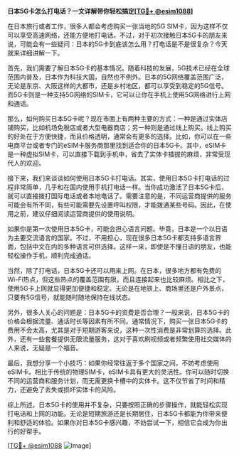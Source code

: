 **日本5G卡怎么打电话？一文详解带你轻松搞定[[TG💪+ @esim1088](https://t.me/s/esim1088)]**

在日本旅行或者工作，很多人都会考虑购买一张当地的5G SIM卡，因为这样不仅可以享受高速网络，还能方便地打电话。不过，对于初次接触日本5G卡的朋友来说，可能会有一些疑问：日本的5G卡到底该怎么用？打电话是不是很复杂？今天就来详细讲解一下。

首先，我们需要了解日本5G卡的基本情况。随着科技的发展，5G技术已经在全球范围内普及，日本作为科技大国，自然也不例外。日本的5G网络覆盖范围广泛，无论是东京、大阪这样的大都市，还是乡村地区，都可以享受到稳定的5G信号。而5G卡则是一种支持5G网络的SIM卡，它可以让你在手机上使用5G网络进行上网和通话。

那么，如何购买日本5G卡呢？现在市面上有两种主要的方式：一种是通过实体店铺购买，比如机场免税店或者大型电器商店；另一种则是通过线上购买。线上购买的好处在于方便快捷，而且价格透明，通常会有更多的选择。比如，你可以在一些电商平台或者专门的eSIM卡服务商那里找到适合你的日本5G卡。其中，eSIM卡是一种虚拟SIM卡，可以直接下载到手机中，省去了实体卡插拔的麻烦，非常受现代人的欢迎。

接下来，我们来谈谈如何使用日本5G卡打电话。其实，使用日本5G卡打电话的过程非常简单，几乎和在国内使用手机打电话一样。当你成功激活了日本5G卡后，就可以直接拨打国际电话或者本地电话了。需要注意的是，不同运营商提供的服务可能会有所不同，有些可能需要先设置呼叫权限，才能拨通某些号码。因此，在使用之前，建议仔细阅读运营商提供的使用说明。

如果你是第一次使用日本5G卡，可能会担心语言问题。毕竟，日本是一个以日语为主要交流语言的国家。不过，不用担心，现在很多日本5G卡都支持多语言界面，包括中文在内的多种语言可供选择。这样一来，即使是不懂日语的朋友，也能轻松操作手机，顺利完成通话。

当然，除了打电话，日本5G卡还可以用来上网。在日本，很多地方都有免费的Wi-Fi热点，但这些热点的覆盖范围有限，而且连接起来也比较麻烦。相比之下，使用5G卡上网就显得更加便捷和稳定。无论是在地铁上、商场里还是户外景点，只要有5G信号，就能随时随地保持在线状态。

另外，很多人关心的问题是：日本5G卡的资费是否合理？一般来说，日本5G卡的价格会根据流量、通话时长等因素有所不同。通常情况下，购买一张日本5G卡的费用不会太高，尤其是对于短期游客来说，这种一次性消费是非常划算的选择。此外，还有一些套餐提供无限流量服务，这对于喜欢刷视频或者频繁使用社交媒体的人来说，无疑是一个福音。

最后，我想分享一个小技巧：如果你经常往返于多个国家之间，不妨考虑使用eSIM卡。相比于传统的物理SIM卡，eSIM卡具有更大的灵活性。你可以随时切换不同的运营商和服务计划，而无需更换卡槽中的实体卡。这不仅节省了时间和精力，还避免了丢失或损坏实体卡的风险。

综上所述，日本5G卡的使用并不复杂，只要按照正确的步骤操作，就能轻松实现打电话和上网的功能。无论是短期旅游还是长期居住，日本5G卡都能为你带来便利和舒适的体验。如果你对日本5G卡感兴趣，不妨尝试一下，相信它会成为你出行的好帮手。

[[TG💪+ @esim1088](https://t.me/s/esim1088) ![Image](https://i.postimg.cc/4NQfJmqS/Snipaste-2025-05-13-00-14-12.png)]